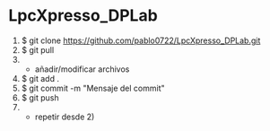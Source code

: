 # LpcXpresso_DPLab
1) $ git clone https://github.com/pablo0722/LpcXpresso_DPLab.git <br />
2) $ git pull <br />
3) - añadir/modificar archivos <br />
4) $ git add . <br />
5) $ git commit -m "Mensaje del commit" <br />
6) $ git push <br />
7) - repetir desde 2)
